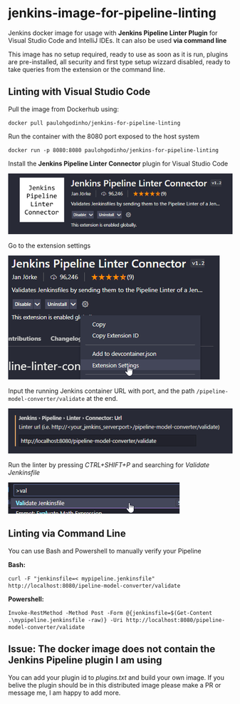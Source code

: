 # jenkins-image-for-pipeline-linting
Jenkins docker image for usage with **Jenkins Pipeline Linter Plugin** for Visual Studio Code and IntelliJ IDEs. It can also be used **via command line**

This image has no setup required, ready to use as soon as it is run, plugins are pre-installed, all security and first type setup wizzard disabled, ready to take queries from the extension or the command line.

## Linting with Visual Studio Code
Pull the image from Dockerhub using:
```
docker pull paulohgodinho/jenkins-for-pipeline-linting
```

Run the container with the 8080 port exposed to the host system
```
docker run -p 8080:8080 paulohgodinho/jenkins-for-pipeline-linting
```

Install the **Jenkins Pipeline Linter Connector** plugin for Visual Studio Code

![img](./readme-assets/vs-code-plugin.png)

Go to the extension settings

![img](./readme-assets/extension-settings.png)

Input the running Jenkins container URL with port, and the path `/pipeline-model-converter/validate` at the end.

![img](./readme-assets/url-setup.png)

Run the linter by pressing *CTRL+SHIFT+P* and searching for *Validate Jenkinsfile*

![img](./readme-assets/run-pallete.png)

## Linting via Command Line
You can use Bash and Powershell to manually verify your Pipeline

**Bash:**
```
curl -F "jenkinsfile=< mypipeline.jenkinsfile" http://localhost:8080/ipeline-model-converter/validate
```
**Powershell:**
```
Invoke-RestMethod -Method Post -Form @{jenkinsfile=$(Get-Content .\mypipeline.jenkinsfile -raw)} -Uri http://localhost:8080/pipeline-model-converter/validate
```


## Issue: The docker image does not contain the Jenkins Pipeline plugin I am using
You can add your plugin id to *plugins.txt* and build your own image. If you belive the plugin should be in this distributed image please make a PR or message me, I am happy to add more.
